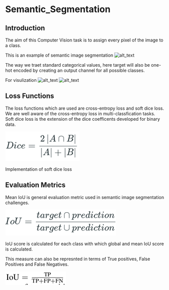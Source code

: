 # Semantic_Segmentation
## Introduction

The aim of this Computer Vision task is to assign every pixel of the image to a class.

This is an example of semantic image segmentation
![alt_text](https://www.jeremyjordan.me/content/images/2018/05/Screen-Shot-2018-05-17-at-7.42.16-PM.png)

The way we traet standard categorical values, here target will also be one-hot encoded by creating an output channel for all possible classes.

For visulization ![alt_text](https://www.jeremyjordan.me/content/images/2018/05/Screen-Shot-2018-05-16-at-9.36.00-PM.png)
![alt_text](https://www.jeremyjordan.me/content/images/2018/05/Screen-Shot-2018-05-16-at-9.36.38-PM.png)

## Loss Functions

The loss functions which are used are cross-entropy loss and soft dice loss. We are well aware of the cross-entropy loss in multi-classfication tasks. Soft dice loss is the extension of the dice coefficents developed for binary data.

![alt_text](./dice.png)

Implementation of soft dice loss
<script src="https://gist.github.com/jeremyjordan/9ea3032a32909f71dd2ab35fe3bacc08.js"></script>

## Evaluation Metrics

Mean IoU is general evaluation metric used in semantic image segmentation challenges.

![alt_text](./IoU.png)

IoU score is calculated for each class with which global and mean IoU score is calculated.

This measure can also be represnted in terms of True positives, False Positives and False Negatives.

![alt_text](./IoU_2.png)


